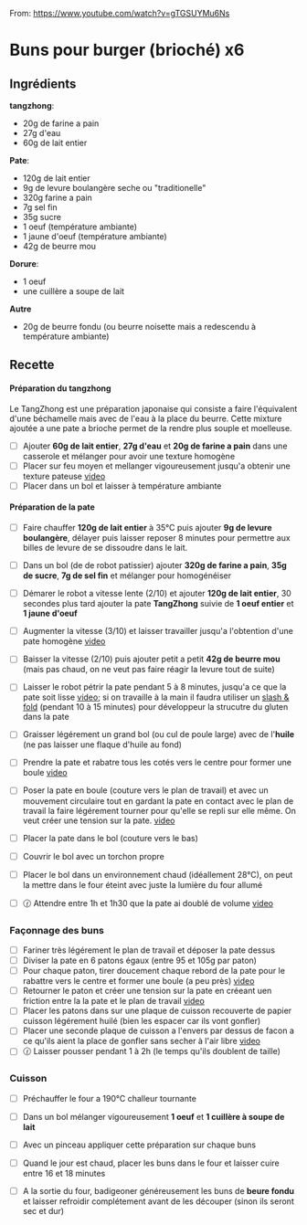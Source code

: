 From: https://www.youtube.com/watch?v=gTGSUYMu6Ns

# Buns pour burger (brioché) x6

## Ingrédients
**tangzhong**:
- 20g de farine a pain
- 27g d'eau
- 60g de lait entier

**Pate**:
- 120g de lait entier
- 9g de levure boulangère seche ou "traditionelle"
- 320g farine a pain
- 7g sel fin
- 35g sucre
- 1 oeuf (température ambiante)
- 1 jaune d'oeuf (température ambiante)
- 42g de beurre mou

**Dorure**:
- 1 oeuf
- une cuillère a soupe de lait

**Autre**
- 20g de beurre fondu (ou beurre noisette mais a redescendu à température ambiante)


## Recette

#### Préparation du tangzhong
Le TangZhong est une préparation japonaise qui consiste a faire l'équivalent d'une béchamelle mais avec de l'eau à la place du beurre. Cette mixture ajoutée a une pate a brioche permet de la rendre plus souple et moelleuse.

- [ ] Ajouter **60g de lait entier**, **27g d'eau** et **20g de farine a pain** dans une casserole et mélanger pour avoir une texture homogène
- [ ] Placer sur feu moyen et mellanger vigoureusement jusqu'a obtenir une texture pateuse [video](https://youtu.be/gTGSUYMu6Ns?t=121)
- [ ] Placer dans un bol et laisser à température ambiante

#### Préparation de la pate
- [ ] Faire chauffer **120g de lait entier** à 35°C puis ajouter **9g de levure boulangère**, délayer puis laisser reposer 8 minutes pour permettre aux billes de levure de se dissoudre dans le lait.
- [ ] Dans un bol (de de robot patissier) ajouter **320g de farine a pain**, **35g de sucre**, **7g de sel fin** et mélanger pour homogénéiser
- [ ] Démarer le robot a vitesse lente (2/10) et ajouter **120g de lait entier**, 30 secondes plus tard ajouter la pate **TangZhong** suivie de **1 oeuf entier** et **1 jaune d'oeuf**
- [ ] Augmenter la vitesse (3/10) et laisser travailler jusqu'a l'obtention d'une pate homogène [video](https://youtu.be/gTGSUYMu6Ns?t=199)
- [ ] Baisser la vitesse (2/10) puis ajouter petit a petit **42g de beurre mou** (mais pas chaud, on ne veut pas faire réagir la levure tout de suite)
- [ ] Laisser le robot pétrir la pate pendant 5 à 8 minutes, jusqu'a ce que la pate soit lisse [video](https://youtu.be/gTGSUYMu6Ns?t=211); si on travaille à la main il faudra utiliser un [slash & fold](https://youtu.be/cbBO4XyL3iM?t=45) (pendant 10 à 15 minutes) pour développeur la strucutre du gluten dans la pate
- [ ] Graisser légérement un grand bol (ou cul de poule large) avec de l'**huile** (ne pas laisser une flaque d'huile au fond)
- [ ] Prendre la pate et rabatre tous les cotés vers le centre pour former une boule [video](https://youtu.be/gTGSUYMu6Ns?t=217)
- [ ] Poser la pate en boule (couture vers le plan de travail) et avec un mouvement circulaire tout en gardant la pate en contact avec le plan de travail la faire légérement tourner pour qu'elle se repli sur elle même. On veut créer une tension sur la pate. [video](https://youtu.be/gTGSUYMu6Ns?t=221)
- [ ] Placer la pate dans le bol (couture vers le bas)
- [ ] Couvrir le bol avec un torchon propre
- [ ] Placer le bol dans un environnement chaud (idéallement 28°C), on peut la mettre dans le four éteint avec juste la lumière du four allumé
- [ ] :clock130: Attendre entre 1h et 1h30 que la pate ai doublé de volume [video](https://youtu.be/gTGSUYMu6Ns?t=255)


### Façonnage des buns
- [ ] Fariner très légérement le plan de travail et déposer la pate dessus
- [ ] Diviser la pate en 6 patons égaux (entre 95 et 105g par paton)
- [ ] Pour chaque paton, tirer doucement chaque rebord de la pate pour le rabattre vers le centre et former une boule (a peu près) [video](https://youtu.be/gTGSUYMu6Ns?t=281)
- [ ] Retourner le paton et créer une tension sur la pate en créeant uen friction entre la la pate et le plan de travail [video](https://youtu.be/gTGSUYMu6Ns?t=291)
- [ ] Placer les patons dans sur une plaque de cuisson recouverte de papier cuisson légérement huilé (bien les espacer car ils vont gonfler)
- [ ] Placer une seconde plaque de cuisson a l'envers par dessus de facon a ce qu'ils aient la place de gonfler sans secher à l'air libre [video](https://youtu.be/gTGSUYMu6Ns?t=337)
- [ ] :clock130: Laisser pousser pendant 1 à 2h (le temps qu'ils doublent de taille)

### Cuisson
- [ ] Préchauffer le four a 190°C challeur tournante
- [ ] Dans un bol mélanger vigoureusement **1 oeuf** et **1 cuillère à soupe de lait**
- [ ] Avec un pinceau appliquer cette préparation sur chaque buns
- [ ] Quand le jour est chaud, placer les buns dans le four et laisser cuire entre 16 et 18 minutes
- [ ] A la sortie du four, badigeoner généreusement les buns de **beure fondu** et laisser refroidir complétement avant de les découper (sinon ils seront sec et dur)


